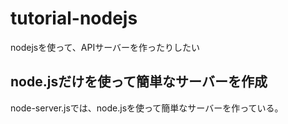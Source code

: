 # tutorial-nodejs
nodejsを使って、APIサーバーを作ったりしたい

## node.jsだけを使って簡単なサーバーを作成
node-server.jsでは、node.jsを使って簡単なサーバーを作っている。


